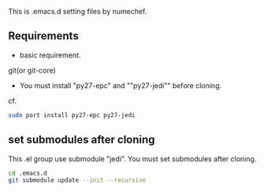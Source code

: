 This is .emacs.d setting files by numechef.

Requirements
-------------

* basic requirement.

git(or git-core)

* You must install "py27-epc" and ""py27-jedi"" before cloning.

cf.

```sh
sudo port install py27-epc py27-jedi
```

set submodules after cloning
-----------------------------

This .el group use submodule "jedi".
You must set submodules after cloning.

```sh
cd .emacs.d
git submodule update --init --recursive

```

